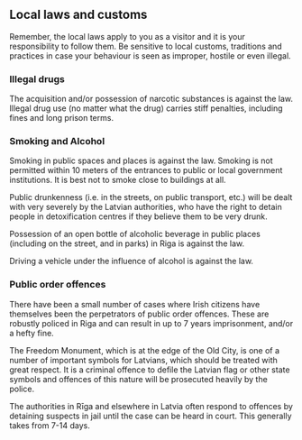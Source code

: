 ## Local laws and customs

Remember, the local laws apply to you as a visitor and it is your responsibility to follow them. Be sensitive to local customs, traditions and practices in case your behaviour is seen as improper, hostile or even illegal.

### **Illegal drugs**

The acquisition and/or possession of narcotic substances is against the law. Illegal drug use (no matter what the drug) carries stiff penalties, including fines and long prison terms.

### **Smoking and Alcohol**

Smoking in public spaces and places is against the law. Smoking is not permitted within 10 meters of the entrances to public or local government institutions. It is best not to smoke close to buildings at all.

Public drunkenness (i.e. in the streets, on public transport, etc.) will be dealt with very severely by the Latvian authorities, who have the right to detain people in detoxification centres if they believe them to be very drunk.

Possession of an open bottle of alcoholic beverage in public places (including on the street, and in parks) in Riga is against the law.

Driving a vehicle under the influence of alcohol is against the law.

### **Public order offences**

There have been a small number of cases where Irish citizens have themselves been the perpetrators of public order offences. These are robustly policed in Riga and can result in up to 7 years imprisonment, and/or a hefty fine.

The Freedom Monument, which is at the edge of the Old City, is one of a number of important symbols for Latvians, which should be treated with great respect. It is a criminal offence to defile the Latvian flag or other state symbols and offences of this nature will be prosecuted heavily by the police.

The authorities in Rīga and elsewhere in Latvia often respond to offences by detaining suspects in jail until the case can be heard in court. This generally takes from 7-14 days.